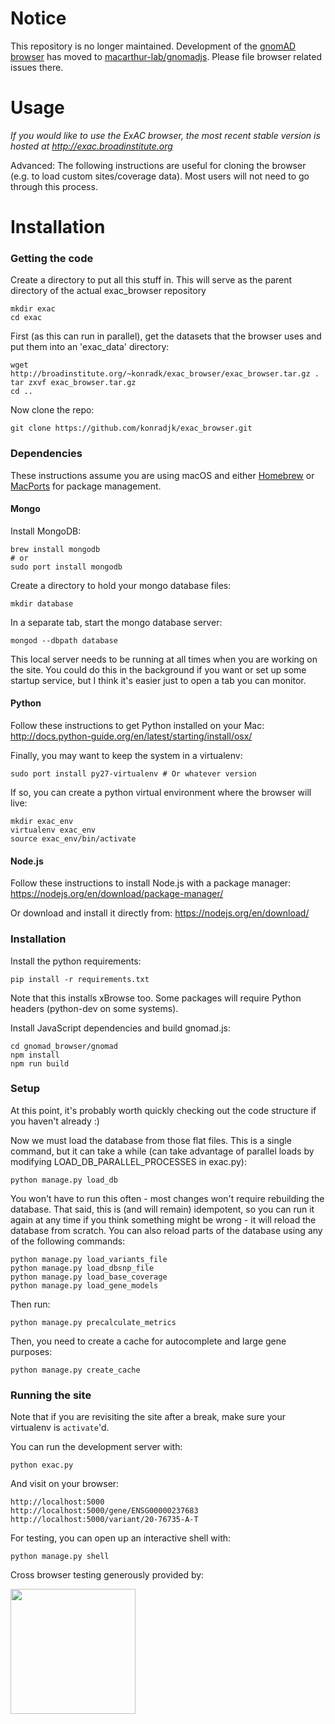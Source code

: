 Notice
=======

This repository is no longer maintained. Development of the [gnomAD browser](https://gnomad.broadinstitute.org) has moved
to [macarthur-lab/gnomadjs](https://github.com/macarthur-lab/gnomadjs). Please file browser related issues there.

Usage
=======

*If you would like to use the ExAC browser, the most recent stable version is hosted at http://exac.broadinstitute.org*

Advanced: The following instructions are useful for cloning the browser (e.g. to load custom sites/coverage data).
Most users will not need to go through this process.

Installation
=======

### Getting the code

Create a directory to put all this stuff in. This will serve as the parent directory of the actual exac_browser repository 

    mkdir exac
    cd exac

First (as this can run in parallel), get the datasets that the browser uses and put them into an 'exac_data' directory:

    wget http://broadinstitute.org/~konradk/exac_browser/exac_browser.tar.gz .
    tar zxvf exac_browser.tar.gz
    cd ..

Now clone the repo: 

    git clone https://github.com/konradjk/exac_browser.git

### Dependencies

These instructions assume you are using macOS and either
[Homebrew](https://brew.sh) or [MacPorts](https://www.macports.org)
for package management.

#### Mongo

Install MongoDB:

    brew install mongodb
    # or
    sudo port install mongodb

Create a directory to hold your mongo database files: 

    mkdir database

In a separate tab, start the mongo database server:

    mongod --dbpath database

This local server needs to be running at all times when you are working on the site.
You could do this in the background if you want or set up some startup service,
but I think it's easier just to open a tab you can monitor.

#### Python

Follow these instructions to get Python installed on your Mac:
http://docs.python-guide.org/en/latest/starting/install/osx/

Finally, you may want to keep the system in a virtualenv:

    sudo port install py27-virtualenv # Or whatever version

If so, you can create a python virtual environment where the browser will live:

    mkdir exac_env
    virtualenv exac_env
    source exac_env/bin/activate

#### Node.js

Follow these instructions to install Node.js with a package manager: https://nodejs.org/en/download/package-manager/

Or download and install it directly from:
https://nodejs.org/en/download/

### Installation

Install the python requirements:

    pip install -r requirements.txt

Note that this installs xBrowse too. Some packages will require Python headers (python-dev on some systems).

Install JavaScript dependencies and build gnomad.js:

    cd gnomad_browser/gnomad
    npm install
    npm run build

### Setup

At this point, it's probably worth quickly checking out the code structure if you haven't already :)

Now we must load the database from those flat files.
This is a single command, but it can take a while (can take advantage of parallel loads by modifying LOAD\_DB\_PARALLEL\_PROCESSES in exac.py):

    python manage.py load_db

You won't have to run this often - most changes won't require rebuilding the database.
That said, this is (and will remain) idempotent,
so you can run it again at any time if you think something might be wrong - it will reload the database from scratch.
You can also reload parts of the database using any of the following commands:

    python manage.py load_variants_file
    python manage.py load_dbsnp_file
    python manage.py load_base_coverage
    python manage.py load_gene_models

Then run:

    python manage.py precalculate_metrics

Then, you need to create a cache for autocomplete and large gene purposes:

    python manage.py create_cache

### Running the site

Note that if you are revisiting the site after a break, make sure your virtualenv is `activate`'d.

You can run the development server with:

    python exac.py

And visit on your browser:

    http://localhost:5000
    http://localhost:5000/gene/ENSG00000237683
    http://localhost:5000/variant/20-76735-A-T


For testing, you can open up an interactive shell with:

    python manage.py shell

Cross browser testing generously provided by:

<a href="https://www.browserstack.com/"><img width="200px" src="https://bstacksupport.zendesk.com/attachments/token/airtOtwpHYsJj6MspvpNU26tf/?name=browserstack-logo-600x315.png" /></a>
